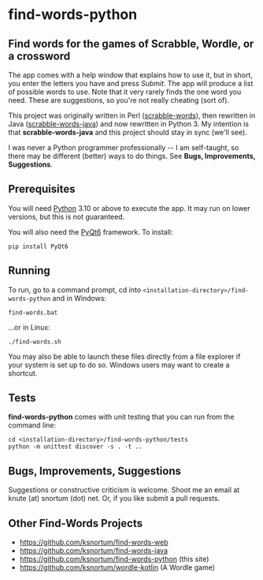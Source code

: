 # find-words-python

## Find words for the games of Scrabble, Wordle, or a crossword

The app comes with a help window that explains how to use it, but in short, you enter the letters you have and press 
*Submit*.  The app will produce a list of possible words to use.  Note that it very rarely finds the one word you need. 
These are suggestions, so you're not really cheating (sort of).

This project was originally written in Perl ([scrabble-words](https://github.com/ksnortum/scrabble-words)), then 
rewritten in Java ([scrabble-words-java](https://github.com/ksnortum/scrabble-words-java)) and now rewritten in 
Python 3.  My intention is that **scrabble-words-java** and this project should stay in sync (we'll see).

I was never a Python programmer professionally -- I am self-taught, so there may be different (better) ways to do 
things.  See **Bugs, Improvements, Suggestions**.                                             


## Prerequisites

You will need [Python](https://www.python.org/downloads/) 3.10 or above to execute the app.  It may run on lower 
versions, but this is not guaranteed. 

You will also need the [PyQt6](https://riverbankcomputing.com/software/pyqt/intro) framework.  To install:

    pip install PyQt6

## Running

To run, go to a command prompt, cd into `<installation-directory>/find-words-python` and in Windows:

    find-words.bat

...or in Linux:

    ./find-words.sh

You may also be able to launch these files directly from a file explorer if your system is set up to do so.  Windows 
users may want to create a shortcut.

## Tests

**find-words-python** comes with unit testing that you can run from the command line:

    cd <installation-directory>/find-words-python/tests
    python -m unittest discover -s . -t ..

## Bugs, Improvements, Suggestions

Suggestions or constructive criticism is welcome.  Shoot me an email at knute (at) snortum (dot) net.  Or, if you like 
submit a pull requests.

## Other Find-Words Projects
* https://github.com/ksnortum/find-words-web
* https://github.com/ksnortum/find-words-java
* https://github.com/ksnortum/find-words-python (this site)
* https://github.com/ksnortum/wordle-kotlin (A Wordle game)
